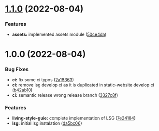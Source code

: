 # [1.1.0](https://github.com/paulAlexSerban/tpl--static-website/compare/v1.0.0...v1.1.0) (2022-08-04)


### Features

* **assets:** implemented assets module ([50ce4da](https://github.com/paulAlexSerban/tpl--static-website/commit/50ce4da47487c157c23fcd76021b369cd5ea49e1))

# 1.0.0 (2022-08-04)


### Bug Fixes

* **ci:** fix some ci typos ([2a18363](https://github.com/paulAlexSerban/tpl--static-website/commit/2a1836350dcc25dc3f2e9205624e96cd8b7050a3))
* **ci:** remove lsg develop ci as it is duplicated in static-website develop ci ([b42ab10](https://github.com/paulAlexSerban/tpl--static-website/commit/b42ab10d2a75b0ae847b815bfc73bc4314117644))
* **ci:** semantic release wrong release branch ([3327c8f](https://github.com/paulAlexSerban/tpl--static-website/commit/3327c8fe858a2717e8cac64c52e9a225fa05db6f))


### Features

* **living-style-guie:** complete implementation of LSG ([7e24184](https://github.com/paulAlexSerban/tpl--static-website/commit/7e24184765f560acd687e0529aad1f5766d5c149))
* **lsg:** initial lsg instalation ([da5bc06](https://github.com/paulAlexSerban/tpl--static-website/commit/da5bc06a27026e3d66ca4b20e3352a1d7be1e509))
